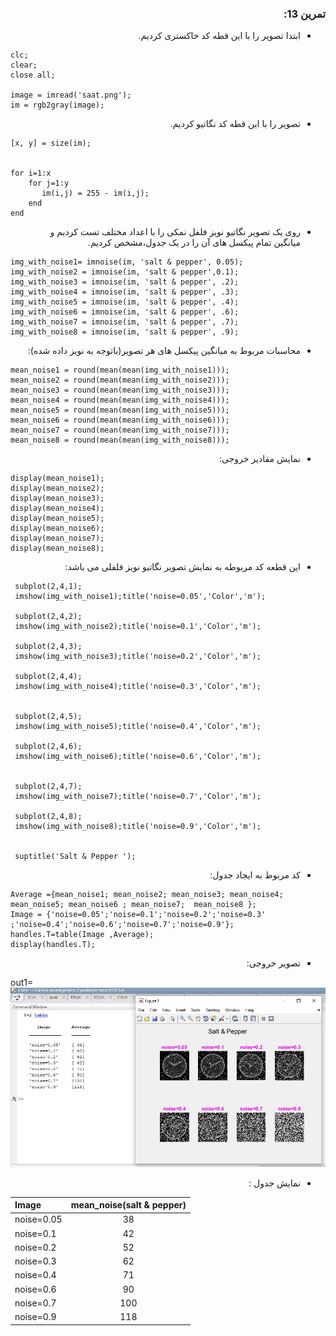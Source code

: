 <div dir ="rtl">

###  تمرین 13:<br/>
</div>

<div dir ="rtl">

*  ابتدا تصویر را با این قطه کد  خاکستری کردیم.   <br/>

</div>


```
clc;
clear;
close all;

image = imread('saat.png');
im = rgb2gray(image);
```
<div dir ="rtl">

*   تصویر را با این قطه کد نگاتیو کردیم.   <br/>

</div>



```
[x, y] = size(im);


for i=1:x
    for j=1:y
       im(i,j) = 255 - im(i,j);
    end
end
```

<div dir ="rtl">

*  روی یک تصویر نگاتیو نویز فلفل نمکی را با اعداد مختلف تست کردیم و میانگین تمام پیکسل های آن را در یک جدول،مشخص کردیم.   <br/>

</div>




```
img_with_noise1= imnoise(im, 'salt & pepper', 0.05);
img_with_noise2 = imnoise(im, 'salt & pepper',0.1);
img_with_noise3 = imnoise(im, 'salt & pepper', .2);
img_with_noise4 = imnoise(im, 'salt & pepper', .3);
img_with_noise5 = imnoise(im, 'salt & pepper', .4);
img_with_noise6 = imnoise(im, 'salt & pepper', .6);
img_with_noise7 = imnoise(im, 'salt & pepper', .7);
img_with_noise8 = imnoise(im, 'salt & pepper', .9);

```

<div dir ="rtl">

*   محاسبات مربوط به میانگین پیکسل های هر تصویر(باتوجه به نویز داده شده):  <br/>

</div>

```
mean_noise1 = round(mean(mean(img_with_noise1)));
mean_noise2 = round(mean(mean(img_with_noise2)));
mean_noise3 = round(mean(mean(img_with_noise3)));
mean_noise4 = round(mean(mean(img_with_noise4)));
mean_noise5 = round(mean(mean(img_with_noise5)));
mean_noise6 = round(mean(mean(img_with_noise6)));
mean_noise7 = round(mean(mean(img_with_noise7)));
mean_noise8 = round(mean(mean(img_with_noise8)));
```

<div dir ="rtl">

*   نمایش مقادیر خروجی:  <br/>

</div>

```
display(mean_noise1);
display(mean_noise2);
display(mean_noise3);
display(mean_noise4);
display(mean_noise5);
display(mean_noise6);
display(mean_noise7);
display(mean_noise8);
```


<div dir ="rtl">

* این قطعه کد مربوطه به نمایش تصویر نگاتیو نویز فلفلی می باشد:  <br/>

</div>


```
 subplot(2,4,1);
 imshow(img_with_noise1);title('noise=0.05','Color','m');
 
 subplot(2,4,2);
 imshow(img_with_noise2);title('noise=0.1','Color','m');
 
 subplot(2,4,3);
 imshow(img_with_noise3);title('noise=0.2','Color','m');
 
 subplot(2,4,4);
 imshow(img_with_noise4);title('noise=0.3','Color','m');
 
 
 subplot(2,4,5);
 imshow(img_with_noise5);title('noise=0.4','Color','m');
 
 subplot(2,4,6);
 imshow(img_with_noise6);title('noise=0.6','Color','m');
 
 
 subplot(2,4,7);
 imshow(img_with_noise7);title('noise=0.7','Color','m');
 
 subplot(2,4,8);
 imshow(img_with_noise8);title('noise=0.9','Color','m');
 
 
 suptitle('Salt & Pepper ');

```
<div dir ="rtl">

*   کد مربوط به ایجاد جدول:  <br/>

</div>

```
Average ={mean_noise1; mean_noise2; mean_noise3; mean_noise4; mean_noise5; mean_noise6 ; mean_noise7;  mean_noise8 };
Image = {'noise=0.05';'noise=0.1';'noise=0.2';'noise=0.3' ;'noise=0.4';'noise=0.6';'noise=0.7';'noise=0.9'};
handles.T=table(Image ,Average);
display(handles.T);
```


<div dir ="rtl">

*   تصویر خروجی:  <br/>

</div>



out1=![out](tt13b.JPG)




<div dir ="rtl">

*   نمایش جدول :  <br/>

</div>





|     Image      | mean_noise(salt & pepper) | 
|     :---       |           :---:            |          
|   noise=0.05   |            38            | 
|   noise=0.1    |            42            | 
|   noise=0.2    |            52            | 
|   noise=0.3    |            62            | 
|   noise=0.4    |            71            | 
|   noise=0.6    |            90            | 
|   noise=0.7    |           100            | 
|   noise=0.9    |            118           | 
